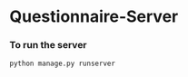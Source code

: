 Questionnaire-Server
====================

### To run the server

```
python manage.py runserver
```
